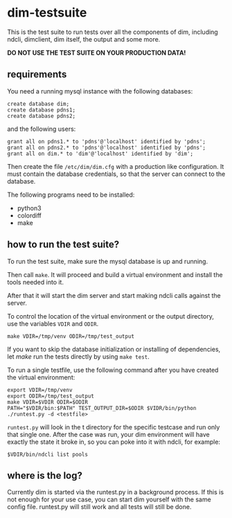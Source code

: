 dim-testsuite
=============

This is the test suite to run tests over all the components of dim, including
ndcli, dimclient, dim itself, the output and some more.

**DO NOT USE THE TEST SUITE ON YOUR PRODUCTION DATA!**

requirements
------------

You need a running mysql instance with the following databases:

```
create database dim;
create database pdns1;
create database pdns2;
```

and the following users:
```
grant all on pdns1.* to 'pdns'@'localhost' identified by 'pdns';
grant all on pdns2.* to 'pdns'@'localhost' identified by 'pdns';
grant all on dim.* to 'dim'@'localhost' identified by 'dim';
```

Then create the file `/etc/dim/dim.cfg` with a production like configuration.
It must contain the database credentials, so that the server can connect to the
database.

The following programs need to be installed:

* python3
* colordiff
* make

how to run the test suite?
--------------------------

To run the test suite, make sure the mysql database is up and running.

Then call `make`.
It will proceed and build a virtual environment and install the tools needed
into it.

After that it will start the dim server and start making ndcli calls against
the server.

To control the location of the virtual environment or the output directory,
use the variables `VDIR` and `ODIR`.

```
make VDIR=/tmp/venv ODIR=/tmp/test_output
```

If you want to skip the database initialization or installing of dependencies,
let *make* run the tests directly by using `make test`.

To run a single testfile, use the following command after you have created the
virtual environment:

```
export VDIR=/tmp/venv
export ODIR=/tmp/test_output
make VDIR=$VDIR ODIR=$ODIR
PATH="$VDIR/bin:$PATH" TEST_OUTPUT_DIR=$ODIR $VIDR/bin/python ./runtest.py -d <testfile>
```

`runtest.py` will look in the t directory for the specific testcase and run
only that single one. After the case was run, your dim environment will have
exactly the state it broke in, so you can poke into it with ndcli, for example:

```
$VDIR/bin/ndcli list pools
```

where is the log?
-----------------

Currently dim is started via the runtest.py in a background process. If this is
not enough for your use case, you can start dim yourself with the same config
file.
runtest.py will still work and all tests will still be done.
